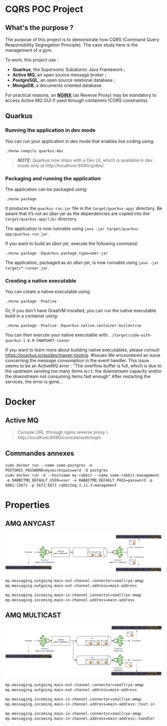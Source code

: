 # CQRS POC Project
## What's the purpose ?
The purpose of this project is to demonstrate how CQRS (Command Query Responsibility Segregation Principle).
The case study here is the management of a gym.

To work, this project use :
- **Quarkus**, the Supersonic Subatomic Java Framework ;
- **Active MQ**, an open source message broker ;
- **PostgreSQL**, an open source relational database ;
- **MongoDB**, a documents oriented database.

For practical reasons, an [**NGINX**](#active-mq) (as Reverse Proxy) may be mandatory to access Active MQ GUI if used through containers (CORS constraints).


## Quarkus
### Running the application in dev mode

You can run your application in dev mode that enables live coding using:
```shell script
./mvnw compile quarkus:dev
```

> **_NOTE:_**  Quarkus now ships with a Dev UI, which is available in dev mode only at http://localhost:8080/q/dev/.

### Packaging and running the application

The application can be packaged using:
```shell script
./mvnw package
```
It produces the `quarkus-run.jar` file in the `target/quarkus-app/` directory.
Be aware that it’s not an _über-jar_ as the dependencies are copied into the `target/quarkus-app/lib/` directory.

The application is now runnable using `java -jar target/quarkus-app/quarkus-run.jar`.

If you want to build an _über-jar_, execute the following command:
```shell script
./mvnw package -Dquarkus.package.type=uber-jar
```

The application, packaged as an _über-jar_, is now runnable using `java -jar target/*-runner.jar`.

### Creating a native executable

You can create a native executable using: 
```shell script
./mvnw package -Pnative
```

Or, if you don't have GraalVM installed, you can run the native executable build in a container using: 
```shell script
./mvnw package -Pnative -Dquarkus.native.container-build=true
```

You can then execute your native executable with: `./target/code-with-quarkus-1.0.0-SNAPSHOT-runner`

If you want to learn more about building native executables, please consult https://quarkus.io/guides/maven-tooling.
#Issues
We encountered an issue concerning the message consumption in the event handler. This issue seems to be an ActiveMQ error : "The overflow buffer is full, which is due to the upstream sending too many items w.r.t. the downstream capacity and/or the downstream not consuming items fast enough"
After restarting the services, the error is gone...

# Docker
## Active MQ 
> Console URL (through nginx reverse proxy ) http://localhost:8090/console/auth/login
## Commandes annexes
```shell-script
sudo docker run --name some-postgres -e POSTGRES_PASSWORD=mysecretpassword -d postgres
sudo docker run -d --hostname my-rabbit --name some-rabbit-management -e RABBITMQ_DEFAULT_USER=user -e RABBITMQ_DEFAULT_PASS=password -p 8081:15672 -p 5672:5672 rabbitmq:3.11.3-management
```
# Properties 
## AMQ ANYCAST
![Schéma d'architectue AMQ ANYCAST](AMQ-anycast.png)
```properties
mp.messaging.outgoing.main-out-channel.connector=smallrye-amqp
mp.messaging.outgoing.main-out-channel.address=main-address
```
```properties
mp.messaging.incoming.main-in-channel.connector=smallrye-amqp
mp.messaging.incoming.main-in-channel.address=main-address
```
## AMQ MULTICAST
![Schéma d'architectue AMQ MULTICAST](AMQ-multicast.png)
```properties
mp.messaging.outgoing.main-out-channel.connector=smallrye-amqp
mp.messaging.outgoing.main-out-channel.address=main-address
```
```properties
mp.messaging.incoming.main-in-channel.connector=smallrye-amqp
mp.messaging.incoming.main-in-channel.address=main-address::test-in
```
```properties
mp.messaging.incoming.main-in-channel.connector=smallrye-amqp
mp.messaging.incoming.main-in-channel.address=main-address::handler
```